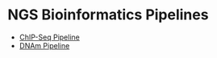 # NGS Bioinformatics Pipelines
* [ChIP-Seq Pipeline](ChIP-Seq-Pipeline.md) 
* [DNAm Pipeline](DNAm-Pipeline.md) 
